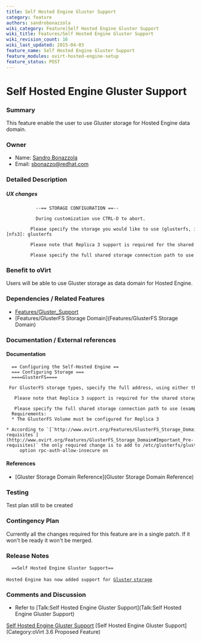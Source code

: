 ```yaml
---
title: Self Hosted Engine Gluster Support
category: feature
authors: sandrobonazzola
wiki_category: Feature|Self Hosted Engine Gluster Support
wiki_title: Features/Self Hosted Engine Gluster Support
wiki_revision_count: 16
wiki_last_updated: 2015-04-03
feature_name: Self Hosted Engine Gluster Support
feature_modules: ovirt-hosted-engine-setup
feature_status: POST
---
```


# Self Hosted Engine Gluster Support

### Summary

This feature enable the user to use Gluster storage for Hosted Engine data domain.

### Owner

*   Name: [ Sandro Bonazzola](User:SandroBonazzola)
*   Email: <sbonazzo@redhat.com>

### Detailed Description

##### UX changes

               --== STORAGE CONFIGURATION ==--
              
               During customization use CTRL-D to abort.
               Please specify the storage you would like to use (glusterfs, iscsi, nfs3, nfs4)[nfs3]: glusterfs 
               Please note that Replica 3 support is required for the shared storage.
               Please specify the full shared storage connection path to use (example: host:/path): storage.example.com:/hosted_engine/glusterfs

### Benefit to oVirt

Users will be able to use Gluster storage as data domain for Hosted Engine.

### Dependencies / Related Features

*   [Features/Gluster_Support](Features/Gluster_Support)
*   [Features/GlusterFS Storage Domain](Features/GlusterFS Storage Domain)

### Documentation / External references

#### Documentation

      == Configuring the Self-Hosted Engine ==
      === Configuring Storage ===
      ====GlusterFS====
       For GlusterFS storage types, specify the full address, using either the FQDN or IP address, and path name of the shared storage domain.
         Please note that Replica 3 support is required for the shared storage.
         Please specify the full shared storage connection path to use (example: host:/path): storage.example.com:/hosted_engine/glusterfs
      Requirements:
      * The GlusterFS Volume must be configured for Replica 3
      * According to `[`http://www.ovirt.org/Features/GlusterFS_Storage_Domain#Important_Pre-requisites`](http://www.ovirt.org/Features/GlusterFS_Storage_Domain#Important_Pre-requisites)` the only required change is to add to /etc/glusterfs/glusterd.vol
         option rpc-auth-allow-insecure on

#### References

*   [Gluster Storage Domain Reference](Gluster Storage Domain Reference)

### Testing

Test plan still to be created

### Contingency Plan

Currently all the changes required for this feature are in a single patch. If it won't be ready it won't be merged.

### Release Notes

      ==Self Hosted Engine Gluster Support==
`Hosted Engine has now added support for `[`Gluster` `storage`](Features/Self_Hosted_Engine_Gluster_Support)

### Comments and Discussion

*   Refer to [Talk:Self Hosted Engine Gluster Support](Talk:Self Hosted Engine Gluster Support)

[Self Hosted Engine Gluster Support](Category:Feature) [Self Hosted Engine Gluster Support](Category:oVirt 3.6 Proposed Feature)
